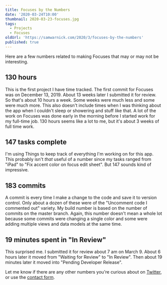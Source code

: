 ```yaml
---
title: Focuses by the Numbers
date: '2020-03-24T10:00'
thumbnail: 2020-03-23-focuses.jpg
tags:
  - Projects
  - Focuses
oldUrl: 'https://samwarnick.com/2020/3/focuses-by-the-numbers'
published: true
---
```


Here are a few numbers related to making Focuses that may or may not be interesting.

## 130 hours

This is the first project I have time tracked. The first commit for Focuses was on December 13, 2019. About 13 weeks later I submitted it for review. So that's about 10 hours a week. Some weeks were much less and some were much more. This also doesn't include times when I was thinking about the app when I couldn't sleep or showering and stuff like that. A lot of the work on Focuses was done early in the morning before I started work for my full-time job. 130 hours seems like a lot to me, but it's about 3 weeks of full time work.

## 147 tasks complete

I'm using Things to keep track of everything I'm working on for this app. This probably isn't _that_ useful of a number since my tasks ranged from "iPad" to "Fix accent color on focus edit sheet". But 147 sounds kind of impressive.

## 183 commits

A commit is every time I make a change to the code and save it to version control. Only about a dozen of these were of the "Uncomment code I commented out" variety. My build number is based on the number of commits on the master branch. Again, this number doesn't mean a whole lot because some commits were changing a single color and some were adding multiple views and data models at the same time.

## 19 minutes spent in "In Review"

This surprised me. I submitted it for review about 7 am on March 9. About 6 hours later it moved from "Waiting for Review" to "In Review". Then about 19 minutes later it moved into "Pending Developer Release".

Let me know if there are any other numbers you're curious about on [Twitter](https://twitter.com/samwarnick), or use the [contact form](https://samwarnick.com/contact).
